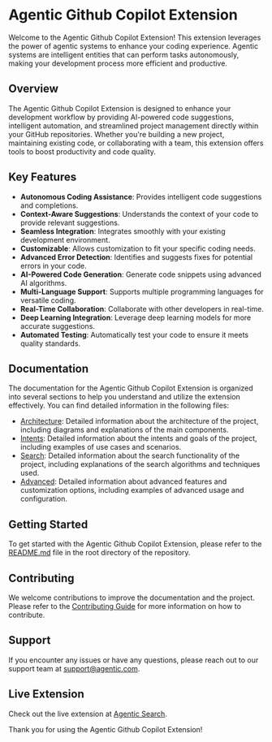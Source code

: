 # Agentic Github Copilot Extension

Welcome to the Agentic Github Copilot Extension! This extension leverages the power of agentic systems to enhance your coding experience. Agentic systems are intelligent entities that can perform tasks autonomously, making your development process more efficient and productive.

## Overview

The Agentic Github Copilot Extension is designed to enhance your development workflow by providing AI-powered code suggestions, intelligent automation, and streamlined project management directly within your GitHub repositories. Whether you're building a new project, maintaining existing code, or collaborating with a team, this extension offers tools to boost productivity and code quality.

## Key Features

- **Autonomous Coding Assistance**: Provides intelligent code suggestions and completions.
- **Context-Aware Suggestions**: Understands the context of your code to provide relevant suggestions.
- **Seamless Integration**: Integrates smoothly with your existing development environment.
- **Customizable**: Allows customization to fit your specific coding needs.
- **Advanced Error Detection**: Identifies and suggests fixes for potential errors in your code.
- **AI-Powered Code Generation**: Generate code snippets using advanced AI algorithms.
- **Multi-Language Support**: Supports multiple programming languages for versatile coding.
- **Real-Time Collaboration**: Collaborate with other developers in real-time.
- **Deep Learning Integration**: Leverage deep learning models for more accurate suggestions.
- **Automated Testing**: Automatically test your code to ensure it meets quality standards.

## Documentation

The documentation for the Agentic Github Copilot Extension is organized into several sections to help you understand and utilize the extension effectively. You can find detailed information in the following files:

- [Architecture](docs/architecture.md): Detailed information about the architecture of the project, including diagrams and explanations of the main components.
- [Intents](docs/intents.md): Detailed information about the intents and goals of the project, including examples of use cases and scenarios.
- [Search](docs/search.md): Detailed information about the search functionality of the project, including explanations of the search algorithms and techniques used.
- [Advanced](docs/advanced.md): Detailed information about advanced features and customization options, including examples of advanced usage and configuration.

## Getting Started

To get started with the Agentic Github Copilot Extension, please refer to the [README.md](README.md) file in the root directory of the repository.

## Contributing

We welcome contributions to improve the documentation and the project. Please refer to the [Contributing Guide](CONTRIBUTING.md) for more information on how to contribute.

## Support

If you encounter any issues or have any questions, please reach out to our support team at support@agentic.com.

## Live Extension

Check out the live extension at [Agentic Search](https://github.com/apps/agentic-search).

Thank you for using the Agentic Github Copilot Extension!
